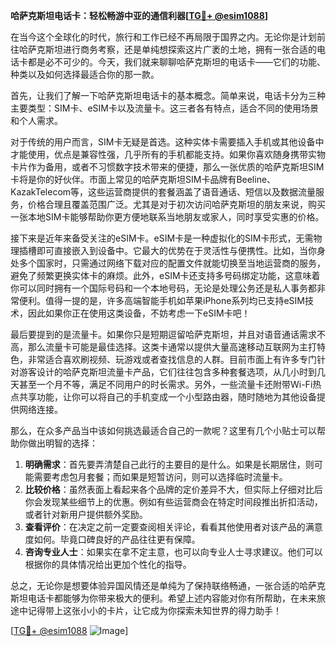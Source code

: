 **哈萨克斯坦电话卡：轻松畅游中亚的通信利器[[TG💪+ @esim1088](https://t.me/s/esim1088)]**

在当今这个全球化的时代，旅行和工作已经不再局限于国界之内。无论你是计划前往哈萨克斯坦进行商务考察，还是单纯想探索这片广袤的土地，拥有一张合适的电话卡都是必不可少的。今天，我们就来聊聊哈萨克斯坦的电话卡——它们的功能、种类以及如何选择最适合你的那一款。

首先，让我们了解一下哈萨克斯坦电话卡的基本概念。简单来说，电话卡分为三种主要类型：SIM卡、eSIM卡以及流量卡。这三者各有特点，适合不同的使用场景和个人需求。

对于传统的用户而言，SIM卡无疑是首选。这种实体卡需要插入手机或其他设备中才能使用，优点是兼容性强，几乎所有的手机都能支持。如果你喜欢随身携带实物卡片作为备用，或者不习惯数字技术带来的便捷，那么一张优质的哈萨克斯坦SIM卡将是你的好伙伴。市面上常见的哈萨克斯坦SIM卡品牌有Beeline、KazakTelecom等，这些运营商提供的套餐涵盖了语音通话、短信以及数据流量服务，价格合理且覆盖范围广泛。尤其是对于初次访问哈萨克斯坦的朋友来说，购买一张本地SIM卡能够帮助你更方便地联系当地朋友或家人，同时享受实惠的价格。

接下来是近年来备受关注的eSIM卡。eSIM卡是一种虚拟化的SIM卡形式，无需物理插槽即可直接嵌入到设备中。它最大的优势在于灵活性与便携性。比如，当你身处多个国家时，只需通过网络下载对应的配置文件就能切换至当地运营商的服务，避免了频繁更换实体卡的麻烦。此外，eSIM卡还支持多号码绑定功能，这意味着你可以同时拥有一个国际号码和一个本地号码，无论是处理公务还是私人事务都非常便利。值得一提的是，许多高端智能手机如苹果iPhone系列均已支持eSIM技术，因此如果你正在使用这类设备，不妨考虑一下eSIM卡吧！

最后要提到的是流量卡。如果你只是短期逗留哈萨克斯坦，并且对语音通话需求不高，那么流量卡可能是最佳选择。这类卡通常以提供大量高速移动互联网为主打特色，非常适合喜欢刷视频、玩游戏或者查找信息的人群。目前市面上有许多专门针对游客设计的哈萨克斯坦流量卡产品，它们往往包含多种套餐选项，从几小时到几天甚至一个月不等，满足不同用户的时长需求。另外，一些流量卡还附带Wi-Fi热点共享功能，让你可以将自己的手机变成一个小型路由器，随时随地为其他设备提供网络连接。

那么，在众多产品当中该如何挑选最适合自己的一款呢？这里有几个小贴士可以帮助你做出明智的选择：

1. **明确需求**：首先要弄清楚自己此行的主要目的是什么。如果是长期居住，则可能需要考虑包月套餐；而如果是短暂访问，则可以选择临时流量卡。
2. **比较价格**：虽然表面上看起来各个品牌的定价差异不大，但实际上仔细对比后你会发现某些细节上的优惠。例如有些运营商会在特定时间段推出折扣活动，或者针对新用户提供额外奖励。
3. **查看评价**：在决定之前一定要查阅相关评论，看看其他使用者对该产品的满意度如何。毕竟口碑良好的产品往往更有保障。
4. **咨询专业人士**：如果实在拿不定主意，也可以向专业人士寻求建议。他们可以根据你的具体情况给出更加个性化的指导。

总之，无论你是想要体验异国风情还是单纯为了保持联络畅通，一张合适的哈萨克斯坦电话卡都能够为你带来极大的便利。希望上述内容能对你有所帮助，在未来旅途中记得带上这张小小的卡片，让它成为你探索未知世界的得力助手！

[[TG💪+ @esim1088](https://t.me/s/esim1088) ![Image](https://i.postimg.cc/4NQfJmqS/Snipaste-2025-05-13-00-14-12.png)]